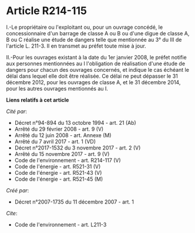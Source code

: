 # Article R214-115

I.-Le propriétaire ou l'exploitant ou, pour un ouvrage concédé, le concessionnaire d'un barrage de classe A ou B ou d'une
digue de classe A, B ou C réalise une étude de dangers telle que mentionnée au 3° du III de l'article L. 211-3. Il en
transmet au préfet toute mise à jour. 

II.-Pour les ouvrages existant à la date du 1er janvier 2008, le préfet notifie aux personnes mentionnées au I l'obligation
de réalisation d'une étude de dangers pour chacun des ouvrages concernés, et indique le cas échéant le délai dans lequel elle
doit être réalisée. Ce délai ne peut dépasser le 31 décembre 2012, pour les ouvrages de classe A, et le 31 décembre 2014,
pour les autres ouvrages mentionnés au I.

**Liens relatifs à cet article**

_Cité par_:

  - Décret n°94-894 du 13 octobre 1994 - art. 21 (Ab)
  - Arrêté du 29 février 2008 - art. 9 (V)
  - Arrêté du 12 juin 2008 - art. Annexe (M)
  - Arrêté du 7 avril 2017 - art. 1 (VD)
  - Décret n°2017-1532 du 3 novembre 2017 - art. 2 (V)
  - Arrêté du 15 novembre 2017 - art. 9 (V)
  - Code de l'environnement - art. R214-117 (V)
  - Code de l'énergie - art. R521-31 (V)
  - Code de l'énergie - art. R521-43 (V)
  - Code de l'énergie - art. R521-45 (M)

_Créé par_:

  - Décret n°2007-1735 du 11 décembre 2007 - art. 1

_Cite_:

  - Code de l'environnement - art. L211-3
